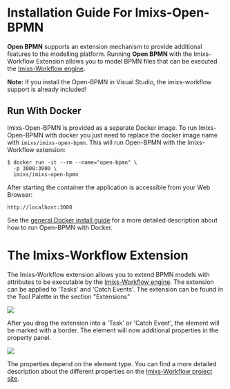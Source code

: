 # Installation Guide For Imixs-Open-BPMN

**Open BPMN** supports an extension mechanism to provide additional features to the modelling platform. Running **Open BPMN** with the Imixs-Workflow Extension allows you to model BPMN files that can be executed the [Imixs-Workflow engine](https://www.imixs.org).

**Note:** If you install the Open-BPMN in Visual Studio, the imixs-workflow support is already included!

## Run With Docker

Imixs-Open-BPMN is provided as a separate Docker image. To run Imixs-Open-BPMN with docker you just need to replace the docker image name with `imixs/imixs-open-bpmn`. This will run Open-BPMN with the Imixs-Workflow extension:

    $ docker run -it --rm --name="open-bpmn" \
      -p 3000:3000 \
      imixs/imixs-open-bpmn

After starting the container the application is accessible from your Web Browser:

    http://localhost:3000

See the [general Docker install guide](install.html) for a more detailed description about how to run Open-BPMN with Docker.

# The Imixs-Workflow Extension

The Imixs-Workflow extension allows you to extend BPMN models with attributes to be executable by the [Imixs-Workflow engine](https://www.imixs.org). The extension can be applied to 'Tasks' and 'Catch Events'. The extension can be found in the Tool Palette in the section "Extensions"

<img src="./images/imixs-extension-01.png"  />

After you drag the extension into a 'Task' or 'Catch Event', the element will be marked with a border. The element will now additional properties in the property panel.

<img src="./images/imixs-extension-02.png"  />

The properties depend on the element type. You can find a more detailed description about the different properties on the [Imixs-Workflow project site](https://www.imixs.org/doc/modelling/process.html).
